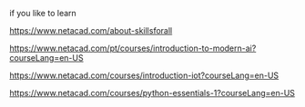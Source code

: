 if you like to learn


https://www.netacad.com/about-skillsforall


https://www.netacad.com/pt/courses/introduction-to-modern-ai?courseLang=en-US


https://www.netacad.com/courses/introduction-iot?courseLang=en-US


https://www.netacad.com/courses/python-essentials-1?courseLang=en-US


